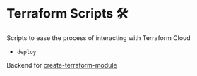 # Terraform Scripts 🛠

Scripts to ease the process of interacting with Terraform Cloud
- `deploy`

Backend for [create-terraform-module](https://github.com/DanielSinclair/create-terraform-module)